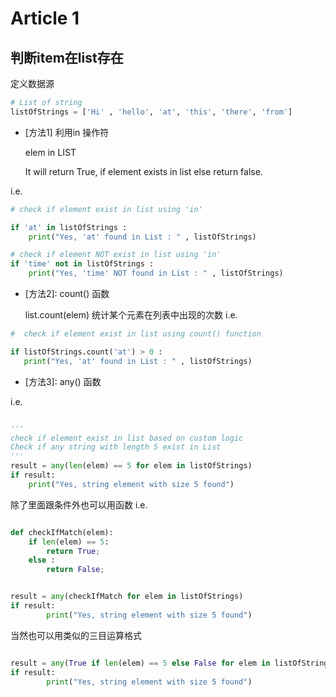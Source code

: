 
# **Article 1**

## 判断item在list存在

定义数据源
```py 	
# List of string 
listOfStrings = ['Hi' , 'hello', 'at', 'this', 'there', 'from']
```

* [方法1] 利用in 操作符

    elem in LIST

    It will return True, if element exists in list else return false.

 i.e.
```py
# check if element exist in list using 'in'

if 'at' in listOfStrings :
    print("Yes, 'at' found in List : " , listOfStrings)

# check if element NOT exist in list using 'in'
if 'time' not in listOfStrings :
    print("Yes, 'time' NOT found in List : " , listOfStrings)

```
* [方法2]: count() 函数 

    list.count(elem)
    统计某个元素在列表中出现的次数
 i.e.

 ```py
 #  check if element exist in list using count() function

if listOfStrings.count('at') > 0 :
    print("Yes, 'at' found in List : " , listOfStrings)

 ```


* [方法3]: any() 函数

 i.e.

``` py

'''    
check if element exist in list based on custom logic
Check if any string with length 5 exist in List
'''
result = any(len(elem) == 5 for elem in listOfStrings)
if result:
    print("Yes, string element with size 5 found")

```
除了里面跟条件外也可以用函数 
 i.e.

```py

def checkIfMatch(elem):
    if len(elem) == 5:
        return True;
    else :
        return False;


result = any(checkIfMatch for elem in listOfStrings)
if result:
        print("Yes, string element with size 5 found")
```

当然也可以用类似的三目运算格式

```py

result = any(True if len(elem) == 5 else False for elem in listOfStrings)
if result:
        print("Yes, string element with size 5 found")

```